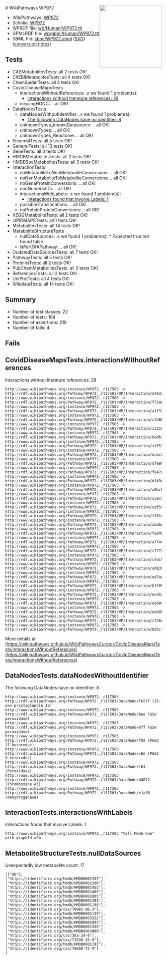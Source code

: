<img style="float: right; width: 200px" src="../logo.png" />
# WikiPathways WP972

* WikiPathways: [WP972](https://identifiers.org/wikipathways:WP972)
* Scholia: [WP972](https://scholia.toolforge.org/wikipathways/WP972)
* WPRDF file: [wp/Human/WP972.ttl](../wp/Human/WP972.ttl)
* GPMLRDF file: [wp/gpml/Human/WP972.ttl](../wp/gpml/Human/WP972.ttl)
* SBML file: [sbml/WP972.sbml](../sbml/WP972.sbml) ([SVG](../sbml/WP972.svg)) ([conversion notes](../sbml/WP972.txt))

## Tests
* CASMetabolitesTests: all 2 tests OK!
* ChEBIMetabolitesTests: all 4 tests OK!
* ChemSpiderTests: all 2 tests OK!
* CovidDiseaseMapsTests
    * interactionsWithoutReferences: .x we found 1 problem(s):
        * [Interactions without literature references: 28](#9701cd08)
    * missingHGNC: .. all OK!
* DataNodesTests
    * dataNodesWithoutIdentifier: .x we found 1 problem(s):
        * [The following DataNodes have no identifier: 8](#d2d32fa7)
    * unknownTypes_knownDatasource: .. all OK!
    * unknownTypes: .. all OK!
    * unknownTypes_Reactome: .. all OK!
* EnsemblTests: all 5 tests OK!
* GeneralTests: all 13 tests OK!
* GeneTests: all 3 tests OK!
* HMDBMetabolitesTests: all 2 tests OK!
* HMDBSecMetabolitesTests: all 3 tests OK!
* InteractionTests
    * noMetaboliteToNonMetaboliteConversions: .. all OK!
    * noNonMetaboliteToMetaboliteConversions: .. all OK!
    * noGeneProteinConversions: .. all OK!
    * nonNumericIDs: .. all OK!
    * interactionsWithLabels: .x we found 1 problem(s):
        * [Interactions found that involve Labels: 1](#630d2678)
    * possibleTranslocations: .. all OK!
    * noProteinProteinConversions: .. all OK!
* KEGGMetaboliteTests: all 2 tests OK!
* LIPIDMAPSTests: all 1 tests OK!
* MetabolitesTests: all 14 tests OK!
* MetaboliteStructureTests
    * nullDataSources: .x we found 1 problem(s):
            * Expected true but found false
    * isPartOfAPathway: .. all OK!
* OudatedDataSourcesTests: all 7 tests OK!
* PathwayTests: all 5 tests OK!
* ProteinsTests: all 2 tests OK!
* PubChemMetabolitesTests: all 3 tests OK!
* ReferencesTests: all 3 tests OK!
* UniProtTests: all 4 tests OK!
* WikidataTests: all 14 tests OK!


## Summary

* Number of test classes: 22
* Number of tests: 104
* Number of assertions: 210
* Number of fails: 4

## Fails

<a name="9701cd08" />

## CovidDiseaseMapsTests.interactionsWithoutReferences

Interactions without literature references: 28
```
http://www.wikipathways.org/instance/WP972._r117503 -> http://rdf.wikipathways.org/Pathway/WP972._r117503/WP/Interaction/d403a
http://www.wikipathways.org/instance/WP972._r117503 -> http://rdf.wikipathways.org/Pathway/WP972._r117503/WP/Interaction/f75a6
http://www.wikipathways.org/instance/WP972._r117503 -> http://rdf.wikipathways.org/Pathway/WP972._r117503/WP/Interaction/a1f33
http://www.wikipathways.org/instance/WP972._r117503 -> http://rdf.wikipathways.org/Pathway/WP972._r117503/WP/Interaction/c7d08
http://www.wikipathways.org/instance/WP972._r117503 -> http://rdf.wikipathways.org/Pathway/WP972._r117503/WP/Interaction/c2259
http://www.wikipathways.org/instance/WP972._r117503 -> http://rdf.wikipathways.org/Pathway/WP972._r117503/WP/Interaction/bedb3
http://www.wikipathways.org/instance/WP972._r117503 -> http://rdf.wikipathways.org/Pathway/WP972._r117503/WP/Interaction/idf51d0fb9
http://www.wikipathways.org/instance/WP972._r117503 -> http://rdf.wikipathways.org/Pathway/WP972._r117503/WP/Interaction/dcbc2
http://www.wikipathways.org/instance/WP972._r117503 -> http://rdf.wikipathways.org/Pathway/WP972._r117503/WP/Interaction/dfe89
http://www.wikipathways.org/instance/WP972._r117503 -> http://rdf.wikipathways.org/Pathway/WP972._r117503/WP/Interaction/f847a
http://www.wikipathways.org/instance/WP972._r117503 -> http://rdf.wikipathways.org/Pathway/WP972._r117503/WP/Interaction/df43e
http://www.wikipathways.org/instance/WP972._r117503 -> http://rdf.wikipathways.org/Pathway/WP972._r117503/WP/Interaction/a0bc9
http://www.wikipathways.org/instance/WP972._r117503 -> http://rdf.wikipathways.org/Pathway/WP972._r117503/WP/Interaction/c5ec5
http://www.wikipathways.org/instance/WP972._r117503 -> http://rdf.wikipathways.org/Pathway/WP972._r117503/WP/Interaction/cef5d
http://www.wikipathways.org/instance/WP972._r117503 -> http://rdf.wikipathways.org/Pathway/WP972._r117503/WP/Interaction/f161a
http://www.wikipathways.org/instance/WP972._r117503 -> http://rdf.wikipathways.org/Pathway/WP972._r117503/WP/Interaction/abdbd
http://www.wikipathways.org/instance/WP972._r117503 -> http://rdf.wikipathways.org/Pathway/WP972._r117503/WP/Interaction/fad49
http://www.wikipathways.org/instance/WP972._r117503 -> http://rdf.wikipathways.org/Pathway/WP972._r117503/WP/Interaction/a7744
http://www.wikipathways.org/instance/WP972._r117503 -> http://rdf.wikipathways.org/Pathway/WP972._r117503/WP/Interaction/c7772
http://www.wikipathways.org/instance/WP972._r117503 -> http://rdf.wikipathways.org/Pathway/WP972._r117503/WP/Interaction/c4dc9
http://www.wikipathways.org/instance/WP972._r117503 -> http://rdf.wikipathways.org/Pathway/WP972._r117503/WP/Interaction/ad839
http://www.wikipathways.org/instance/WP972._r117503 -> http://rdf.wikipathways.org/Pathway/WP972._r117503/WP/Interaction/ad7aa
http://www.wikipathways.org/instance/WP972._r117503 -> http://rdf.wikipathways.org/Pathway/WP972._r117503/WP/Interaction/b1f09
http://www.wikipathways.org/instance/WP972._r117503 -> http://rdf.wikipathways.org/Pathway/WP972._r117503/WP/Interaction/eea5a
http://www.wikipathways.org/instance/WP972._r117503 -> http://rdf.wikipathways.org/Pathway/WP972._r117503/WP/Interaction/eb604
http://www.wikipathways.org/instance/WP972._r117503 -> http://rdf.wikipathways.org/Pathway/WP972._r117503/WP/Interaction/eeb95
http://www.wikipathways.org/instance/WP972._r117503 -> http://rdf.wikipathways.org/Pathway/WP972._r117503/WP/Interaction/c726c
http://www.wikipathways.org/instance/WP972._r117503 -> http://rdf.wikipathways.org/Pathway/WP972._r117503/WP/Interaction/b83cf
```

More details at [https://wikipathways.github.io/WikiPathwaysCurator/CovidDiseaseMapsTests/interactionsWithoutReferences](https://wikipathways.github.io/WikiPathwaysCurator/CovidDiseaseMapsTests/interactionsWithoutReferences)

<a name="d2d32fa7" />

## DataNodesTests.dataNodesWithoutIdentifier

The following DataNodes have no identifier: 8
```
http://www.wikipathways.org/instance/WP972._r117503 http://rdf.wikipathways.org/Pathway/WP972._r117503/DataNode/fe57f (15-oxo-prostaglandin I2)
http://www.wikipathways.org/instance/WP972._r117503 http://rdf.wikipathways.org/Pathway/WP972._r117503/DataNode/bee (GSH peroxidase)
http://www.wikipathways.org/instance/WP972._r117503 http://rdf.wikipathways.org/Pathway/WP972._r117503/DataNode/eff (GSH peroxidase)
http://www.wikipathways.org/instance/WP972._r117503 http://rdf.wikipathways.org/Pathway/WP972._r117503/DataNode/f92 (PGD2 11-ketoreduc)
http://www.wikipathways.org/instance/WP972._r117503 http://rdf.wikipathways.org/Pathway/WP972._r117503/DataNode/c8d (PGE2 9-ketoreduc)
http://www.wikipathways.org/instance/WP972._r117503 http://rdf.wikipathways.org/Pathway/WP972._r117503/DataNode/f61 (Peroxidase)
http://www.wikipathways.org/instance/WP972._r117503 http://rdf.wikipathways.org/Pathway/WP972._r117503/DataNode/d4812 (Thromboxane A3)
http://www.wikipathways.org/instance/WP972._r117503 http://rdf.wikipathways.org/Pathway/WP972._r117503/DataNode/e1a36 (dehydrogenase)
```

<a name="630d2678" />

## InteractionTests.interactionsWithLabels

Interactions found that involve Labels: 1
```
http://www.wikipathways.org/instance/WP972._r117503 "Cell Membrane" with graphId a9b
```

<a name="91904190" />

## MetaboliteStructureTests.nullDataSources

Unexpectedly low metabolite count: 17
```
[["mb"],
["https://identifiers.org/hmdb/HMDB0001337"],
["https://identifiers.org/hmdb/HMDB0002200"],
["https://identifiers.org/hmdb/HMDB0001452"],
["https://identifiers.org/hmdb/HMDB0001403"],
["https://identifiers.org/hmdb/HMDB0001085"],
["https://identifiers.org/hmdb/HMDB0001381"],
["https://identifiers.org/hmdb/HMDB0001198"],
["https://identifiers.org/cas/70981-96-3"],
["https://identifiers.org/hmdb/HMDB0001139"],
["https://identifiers.org/hmdb/HMDB0003252"],
["https://identifiers.org/hmdb/HMDB0001043"],
["https://identifiers.org/hmdb/HMDB0001335"],
["https://identifiers.org/hmdb/HMDB0003080"],
["https://identifiers.org/cas/363-24-6"],
["https://identifiers.org/cas/71030-35-8"],
["https://identifiers.org/hmdb/HMDB0001193"],
["https://identifiers.org/cas/70608-72-9"]
]
```

